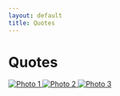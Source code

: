 ```yaml
---
layout: default
title: Quotes
---
```


# Quotes



<div class="gallery">
  <a href="/assets/images/image1.jpg" target="_blank">
    <img src="/assets/images/photo1.jpg" alt="Photo 1">
  </a>
  <a href="/assets/images/photo2.jpg" target="_blank">
    <img src="/assets/images/photo2.jpg" alt="Photo 2">
  </a>
  <a href="/assets/images/photo3.jpg" target="_blank">
    <img src="/assets/images/photo3.jpg" alt="Photo 3">
  </a>
</div>
